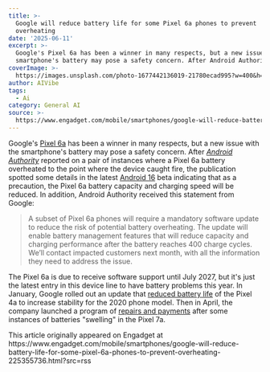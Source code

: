 ```yaml
---
title: >-
  Google will reduce battery life for some Pixel 6a phones to prevent
  overheating
date: '2025-06-11'
excerpt: >-
  Google's Pixel 6a has been a winner in many respects, but a new issue with the
  smartphone's battery may pose a safety concern. After Android Authority...
coverImage: >-
  https://images.unsplash.com/photo-1677442136019-21780ecad995?w=400&h=200&fit=crop&auto=format
author: AIVibe
tags:
  - Ai
category: General AI
source: >-
  https://www.engadget.com/mobile/smartphones/google-will-reduce-battery-life-for-some-pixel-6a-phones-to-prevent-overheating-225355736.html?src=rss
---
```

<p>Google's <a data-i13n="elm:context_link;elmt:doNotAffiliate;cpos:1;pos:1" class="no-affiliate-link" href="https://www.engadget.com/google-pixel-6a-review-battery-life-camera-samples-170025138-170025145.html">Pixel 6a</a> has been a winner in many respects, but a new issue with the smartphone's battery may pose a safety concern. After <a data-i13n="elm:context_link;elmt:doNotAffiliate;cpos:2;pos:1" class="no-affiliate-link" href="https://www.androidauthority.com/pixel-6a-battery-overheating-warning-3566640/"><em>Android Authority</em></a> reported on a pair of instances where a Pixel 6a battery overheated to the point where the device caught fire, the publication spotted some details in the latest <a data-i13n="elm:context_link;elmt:doNotAffiliate;cpos:3;pos:1" class="no-affiliate-link" href="https://www.engadget.com/mobile/android-16-is-out-complete-with-live-notification-updates-and-new-camera-features-170006072.html">Android 16</a> beta indicating that as a precaution, the Pixel 6a battery capacity and charging speed will be reduced. In addition, Android Authority received this statement from Google:</p>
<blockquote><p>A subset of Pixel 6a phones will require a mandatory software update to reduce the risk of potential battery overheating. The update will enable battery management features that will reduce capacity and charging performance after the battery reaches 400 charge cycles. We’ll contact impacted customers next month, with all the information they need to address the issue.</p></blockquote>
<p>The Pixel 6a is due to receive software support until July 2027, but it's just the latest entry in this device line to have battery problems this year. In January, Google rolled out an update that <a data-i13n="elm:context_link;elmt:doNotAffiliate;cpos:4;pos:1" class="no-affiliate-link" href="https://www.engadget.com/big-tech/google-pixel-4as-update-kills-its-battery-life-on-purpose-164532917.html">reduced battery life</a> of the Pixel 4a to increase stability for the 2020 phone model. Then in April, the company launched a program of <a data-i13n="elm:context_link;elmt:doNotAffiliate;cpos:5;pos:1" class="no-affiliate-link" href="https://www.engadget.com/mobile/smartphones/google-launches-a-battery-replacement-program-for-swollen-pixel-7a-handsets-162204629.html">repairs and payments</a> after some instances of batteries "swelling" in the Pixel 7a.</p>
<span id="end-legacy-contents"></span>This article originally appeared on Engadget at https://www.engadget.com/mobile/smartphones/google-will-reduce-battery-life-for-some-pixel-6a-phones-to-prevent-overheating-225355736.html?src=rss
